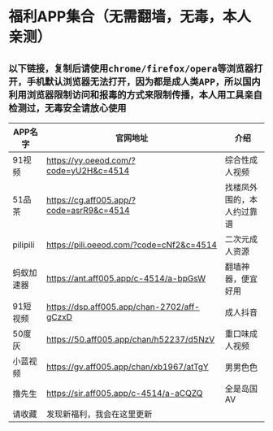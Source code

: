 # 福利APP集合（无需翻墙，无毒，本人亲测）
## `以下链接，复制后请使用chrome/firefox/opera等浏览器打开，手机默认浏览器无法打开，因为都是成人类APP，所以国内利用浏览器限制访问和报毒的方式来限制传播，本人用工具亲自检测过，无毒安全请放心使用`


| APP名字 | 官网地址 | 介绍 |
| ------ | ------ | ------ |
| 91视频 | https://yy.oeeod.com/?code=yU2H&c=4514 | 综合性成人视频
| 51品茶 | https://cg.aff005.app/?code=asrR9&c=4514 | 找楼凤外围的，本人约过靠谱
| pilipili | https://pili.oeeod.com/?code=cNf2&c=4514 | 二次元成人资源
| 蚂蚁加速器 | https://ant.aff005.app/c-4514/a-bpGsW | 翻墙神器，便宜好用
| 91短视频 | https://dsp.aff005.app/chan-2702/aff-gCzxD | 成人抖音
| 50度灰 | https://50.aff005.app/chan/h52237/d5NzV | 重口味成人视频
| 小蓝视频 | https://gv.aff005.app/chan/xb1967/atTgY | 男男色色
| 撸先生 | https://sir.aff005.app/c-4514/a-aCQZQ | 全是岛国AV
| 请收藏 | 发现新福利，我会在这里更新 |

